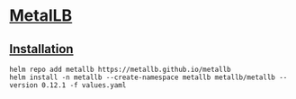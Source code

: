 # [MetalLB](https://metallb.universe.tf/)

## [Installation](https://metallb.universe.tf/installation/#installation-with-helm)
```
helm repo add metallb https://metallb.github.io/metallb
helm install -n metallb --create-namespace metallb metallb/metallb --version 0.12.1 -f values.yaml
```
